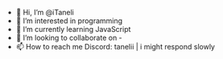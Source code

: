 - 👋 Hi, I’m @iTaneli
- 👀 I’m interested in programming
- 🌱 I’m currently learning JavaScript
- 💞️ I’m looking to collaborate on -
- 📫 How to reach me Discord: tanelii | i might respond slowly
